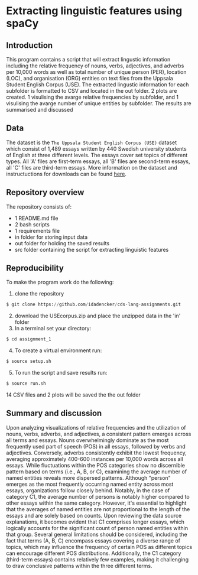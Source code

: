 # Extracting linguistic features using spaCy


## Introduction
This program contains a script that will extract lingustic information including the relative frequency of nouns, verbs, adjectives, and adverbs per 10,000 words as well as total number of unique person (PER), location (LOC), and organisation (ORG) entities on text files from the Uppsala Student English Corpus (USE). The extracted lingustic information for each subfolder is formatted to CSV and located in the out folder. 2 plots are created. 1 visulising the avarge relative frequencies by subfolder, and 1 visulising the avarge number of unique entities by subfolder. The results are summarised and discussed


## Data 
The dataset is the ```The Uppsala Student English Corpus (USE)``` dataset which consist of 1,489 essays written by 440 Swedish university students of English at three different levels. The essays cover set topics of different types. All 'A' files are first-term essays, all 'B' files are second-term essays, all 'C' files are third-term essays. More information on the dataset and instructuctions for downloads can be found [here](https://ota.bodleian.ox.ac.uk/repository/xmlui/handle/20.500.12024/2457). 


## Repository overview 
The repository consists of:
- 1 README.md file
- 2 bash scripts
- 1 requirements file
- in folder for storing input data
- out folder for holding the saved results
- src folder containing the script for extracting linguistic features 


## Reproducibility 
To make the program work do the following:

1) clone the repository 
```python
$ git clone https://github.com/idadencker/cds-lang-assignments.git
```
2) download the USEcorpus.zip and place the unzipped data in the 'in' folder
3) In a terminal set your directory:
```python
$ cd assignment_1
```
4) To create a virtual environment run:
```python
$ source setup.sh
```
5) To run the script and save results run: 
```python
$ source run.sh
```
14 CSV files and 2 plots will be saved the the out folder 


## Summary and discussion
Upon analyzing visualizations of relative frequencies and the utilization of nouns, verbs, adverbs, and adjectives, a consistent pattern emerges across all terms and essays. Nouns overwhelmingly dominate as the most frequently used part of speech (POS) in all essays, followed by verbs and adjectives. Conversely, adverbs consistently exhibit the lowest frequency, averaging approximately 400-600 instances per 10,000 words across all essays. While fluctuations within the POS categories show no discernible pattern based on terms (i.e., A, B, or C), examining the average number of named entities reveals more dispersed patterns. Although "person" emerges as the most frequently occurring named entity across most essays, organizations follow closely behind. Notably, in the case of category C1, the average number of persons is notably higher compared to other essays within the same category. However, it's essential to highlight that the averages of named entities are not proportional to the length of the essays and are solely based on counts. Upon reviewing the data source explanations, it becomes evident that C1 comprises longer essays, which logically accounts for the significant count of person named entities within that group. 
Several general limitations should be considered, including the fact that terms (A, B, C) encompass essays covering a diverse range of topics, which may influence the frequency of certain POS as different topics can encourage different POS distributions. Additionally, the C1 category (third-term essays) contains relatively few examples, making it challenging to draw conclusive patterns within the three different terms.
